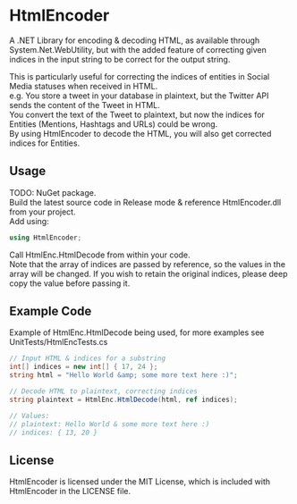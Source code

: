 # HtmlEncoder
A .NET Library for encoding & decoding HTML, as available through System.Net.WebUtility, but with the added feature of correcting given indices in the input string to be correct for the output string.

This is particularly useful for correcting the indices of entities in Social Media statuses when received in HTML.  
e.g. You store a tweet in your database in plaintext, but the Twitter API sends the content of the Tweet in HTML.  
You convert the text of the Tweet to plaintext, but now the indices for Entities (Mentions, Hashtags and URLs) could be wrong.  
By using HtmlEncoder to decode the HTML, you will also get corrected indices for Entities.
  
## Usage
TODO: NuGet package.  
Build the latest source code in Release mode & reference HtmlEncoder.dll from your project.  
Add using:
```cs
using HtmlEncoder;
```
Call HtmlEnc.HtmlDecode from within your code.  
Note that the array of indices are passed by reference, so the values in the array will be changed. If you wish to retain the original indices, please deep copy the value before passing it.

## Example Code
Example of HtmlEnc.HtmlDecode being used, for more examples see UnitTests/HtmlEncTests.cs
```cs
// Input HTML & indices for a substring
int[] indices = new int[] { 17, 24 };
string html = "Hello World &amp; some more text here :)";

// Decode HTML to plaintext, correcting indices
string plaintext = HtmlEnc.HtmlDecode(html, ref indices);

// Values:
// plaintext: Hello World & some more text here :)
// indices: { 13, 20 }
```

## License
HtmlEncoder is licensed under the MIT License, which is included with HtmlEncoder in the LICENSE file.
